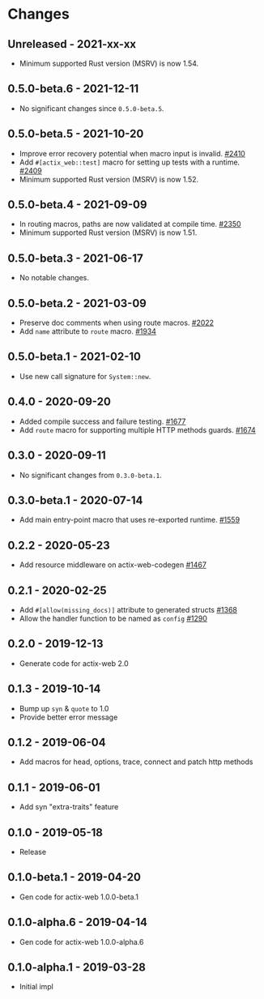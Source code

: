 # Changes

## Unreleased - 2021-xx-xx
- Minimum supported Rust version (MSRV) is now 1.54.


## 0.5.0-beta.6 - 2021-12-11
- No significant changes since `0.5.0-beta.5`.


## 0.5.0-beta.5 - 2021-10-20
- Improve error recovery potential when macro input is invalid. [#2410]
- Add `#[actix_web::test]` macro for setting up tests with a runtime. [#2409]
- Minimum supported Rust version (MSRV) is now 1.52.

[#2410]: https://github.com/actix/actix-web/pull/2410
[#2409]: https://github.com/actix/actix-web/pull/2409


## 0.5.0-beta.4 - 2021-09-09
- In routing macros, paths are now validated at compile time. [#2350]
- Minimum supported Rust version (MSRV) is now 1.51.

[#2350]: https://github.com/actix/actix-web/pull/2350


## 0.5.0-beta.3 - 2021-06-17
- No notable changes.


## 0.5.0-beta.2 - 2021-03-09
- Preserve doc comments when using route macros. [#2022]
- Add `name` attribute to `route` macro. [#1934]

[#2022]: https://github.com/actix/actix-web/pull/2022
[#1934]: https://github.com/actix/actix-web/pull/1934


## 0.5.0-beta.1 - 2021-02-10
- Use new call signature for `System::new`.


## 0.4.0 - 2020-09-20
- Added compile success and failure testing. [#1677]
- Add `route` macro for supporting multiple HTTP methods guards. [#1674]

[#1677]: https://github.com/actix/actix-web/pull/1677
[#1674]: https://github.com/actix/actix-web/pull/1674


## 0.3.0 - 2020-09-11
- No significant changes from `0.3.0-beta.1`.


## 0.3.0-beta.1 - 2020-07-14
- Add main entry-point macro that uses re-exported runtime. [#1559]

[#1559]: https://github.com/actix/actix-web/pull/1559


## 0.2.2 - 2020-05-23
- Add resource middleware on actix-web-codegen [#1467]

[#1467]: https://github.com/actix/actix-web/pull/1467


## 0.2.1 - 2020-02-25
- Add `#[allow(missing_docs)]` attribute to generated structs [#1368]
- Allow the handler function to be named as `config` [#1290]

[#1368]: https://github.com/actix/actix-web/issues/1368
[#1290]: https://github.com/actix/actix-web/issues/1290


## 0.2.0 - 2019-12-13
- Generate code for actix-web 2.0


## 0.1.3 - 2019-10-14
- Bump up `syn` & `quote` to 1.0
- Provide better error message


## 0.1.2 - 2019-06-04
- Add macros for head, options, trace, connect and patch http methods


## 0.1.1 - 2019-06-01
- Add syn "extra-traits" feature


## 0.1.0 - 2019-05-18
- Release


## 0.1.0-beta.1 - 2019-04-20
- Gen code for actix-web 1.0.0-beta.1


## 0.1.0-alpha.6 - 2019-04-14
- Gen code for actix-web 1.0.0-alpha.6


## 0.1.0-alpha.1 - 2019-03-28
- Initial impl
